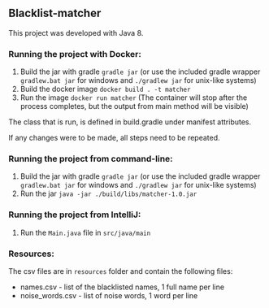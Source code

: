 ## Blacklist-matcher

This project was developed with Java 8. 

### Running the project with Docker: 
1. Build the jar with gradle `gradle jar` (or use the included gradle wrapper `gradlew.bat jar` for windows and `./gradlew jar` for unix-like systems)
2. Build the docker image `docker build . -t matcher`
3. Run the image `docker run matcher` (The container will stop after the process completes, but the output from main method will be visible)

The class that is run, is defined in build.gradle under manifest attributes. 

If any changes were to be made, all steps need to be repeated.

### Running the project from command-line:
1. Build the jar with gradle `gradle jar` (or use the included gradle wrapper `gradlew.bat jar` for windows and `./gradlew jar` for unix-like systems)
2. Run the jar `java -jar ./build/libs/matcher-1.0.jar`

### Running the project from IntelliJ:
1. Run the `Main.java` file in `src/java/main`

### Resources:
The csv files are in `resources` folder and contain the following files:
* names.csv - list of the blacklisted names, 1 full name per line
* noise_words.csv - list of noise words, 1 word per line
     

